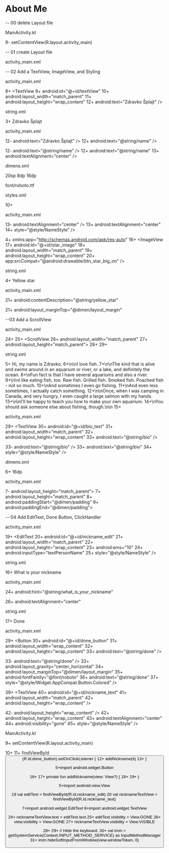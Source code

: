 # About Me

-- 00 delete Layout file

MainActivity.kt

9-        setContentView(R.layout.activity_main)

-- 01 create Layout file

activity_main.xml

<?xml version="1.0" encoding="utf-8"?>
<LinearLayout
    xmlns:android="http://schemas.android.com/apk/res/android"
    android:orientation="vertical"
	android:layout_width="match_parent"
    android:layout_height="match_parent">

</LinearLayout>

-- 02 Add a TextView, ImageView, and Styling

activity_main.xml

8+    <TextView
9+        android:id="@+id/textView"
10+        android:layout_width="match_parent"
11+        android:layout_height="wrap_content"
12+        android:text="Zdravko Šplajt" />


string.xml

3+    <string name="name">Zdravko Šplajt</string>


activity_main.xml

12-        android:text="Zdravko Šplajt" />
12+        android:text="@string/name" />

12-        android:text="@string/name" />
12+        android:text="@string/name"
13+        android:textAlignment="center" />

dimens.xml

<?xml version="1.0" encoding="utf-8"?>
<resources>
    <dimen name="text_size">20sp</dimen>
    <dimen name="small_padding">8dp</dimen>
    <dimen name="layout_margin">16dp</dimen>
</resources>

font/roboto.ttf

styles.xml

10+    <style name="NameStyle">
11+        <item name="android:layout_marginTop">@dimen/layout_margin</item>
12+        <item name="android:fontFamily">@font/roboto</item>
13+        <item name="android:paddingTop">@dimen/small_padding</item>
14+        <item name="android:textColor">@android:color/black</item>
15+        <item name="android:textSize">@dimen/text_size</item>
16+    </style>

activity_main.xml

13-        android:textAlignment="center" />
13+        android:textAlignment="center"
14+        style="@style/NameStyle" />

4+    xmlns:app="http://schemas.android.com/apk/res-auto"
16+    <ImageView
17+        android:id="@+id/star_image"
18+        android:layout_width="match_parent"
19+        android:layout_height="wrap_content"
20+        app:srcCompat="@android:drawable/btn_star_big_on" />

string.xml

4+    <string name="yellow_star">Yellow star</string>

activity_main.xml

21+        android:contentDescription="@string/yellow_star"

21+        android:layout_marginTop="@dimen/layout_margin"


--03 Add a ScrollView


activity_main.xml

24+
25+    <ScrollView
26+        android:layout_width="match_parent"
27+        android:layout_height="match_parent">
28+
29+    </ScrollView>


string.xml

5+    <string name="bio">Hi, my name is Zdravko.
6+\n\nI love fish.
7+\n\nThe kind that is alive and swims around in an aquarium or river, or a lake, and definitely the ocean.
8+\nFun fact is that I have several aquariums and also a river.
9+\n\nI like eating fish, too. Raw fish. Grilled fish. Smoked fish. Poached fish - not so much.
10+\nAnd sometimes I even go fishing.
11+\nAnd even less sometimes, I actually catch something.
12+\n\nOnce, when I was camping in Canada, and very hungry, I even caught a large salmon with my hands.
13+\n\nI\'ll be happy to teach you how to make your own aquarium.
14+\nYou should ask someone else about fishing, though.\n\n
15+    </string>


activity_main.xml

29+        <TextView
30+            android:id="@+id/bio_text"
31+            android:layout_width="match_parent"
32+            android:layout_height="wrap_content"
33+            android:text="@string/bio" />

33-            android:text="@string/bio" />
33+            android:text="@string/bio"
34+            style="@style/NameStyle" />


dimens.xml

6+    <dimen name="padding">16dp</dimen>

activity_main.xml

7-    android:layout_height="match_parent">
7+    android:layout_height="match_parent"
8+    android:paddingStart="@dimen/padding"
9+    android:paddingEnd="@dimen/padding">


-- 04 Add EditText, Done Button, ClickHandler

activity_main.xml

19+    <EditText
20+        android:id="@+id/nickname_edit"
21+        android:layout_width="match_parent"
22+        android:layout_height="wrap_content"
23+        android:ems="10"
24+        android:inputType="textPersonName"
25+        style="@style/NameStyle" />

string.xml

16+    <string name="what_is_your_nickname">What is your nickname</string>


activity_main.xml

24+        android:hint="@string/what_is_your_nickname"

26+        android:textAlignment="center"


string.xml

17+    <string name="done">Done</string>


activity_main.xml

29+    <Button
30+        android:id="@+id/done_button"
31+        android:layout_width="wrap_content"
32+        android:layout_height="wrap_content"
33+        android:text="@string/done" />

33-        android:text="@string/done" />
33+        android:layout_gravity="center_horizontal"
34+        android:layout_marginTop="@dimen/layout_margin"
35+        android:fontFamily="@font/roboto"
36+        android:text="@string/done"
37+        style="@style/Widget.AppCompat.Button.Colored" />

39+    <TextView
40+        android:id="@+id/nickname_text"
41+        android:layout_width="match_parent"
42+        android:layout_height="wrap_content" />

42-        android:layout_height="wrap_content" />
42+        android:layout_height="wrap_content"
43+        android:textAlignment="center"
44+        android:visibility="gone"
45+        style="@style/NameStyle" />


MainActivity.kt

9+        setContentView(R.layout.activity_main)

10+
11+       findViewById<Button>(R.id.done_button).setOnClickListener {
12+            addNickname(it)
13+        }

5+import android.widget.Button

16+
17+    private fun addNickname(view: View?) {
18+
19+    }

5+import android.view.View

19        val editText = findViewById<EditText>(R.id.nickname_edit)
20        val nicknameTextView = findViewById<TextView>(R.id.nickname_text)

7+import android.widget.EditText
8+import android.widget.TextView

24+        nicknameTextView.text = editText.text
25+        editText.visibility = View.GONE
26+        view.visibility = View.GONE
27+        nicknameTextView.visibility = View.VISIBLE

28+
29+        // Hide the keyboard.
30+        val imm = getSystemService(Context.INPUT_METHOD_SERVICE) as InputMethodManager
31+        imm.hideSoftInputFromWindow(view.windowToken, 0)
